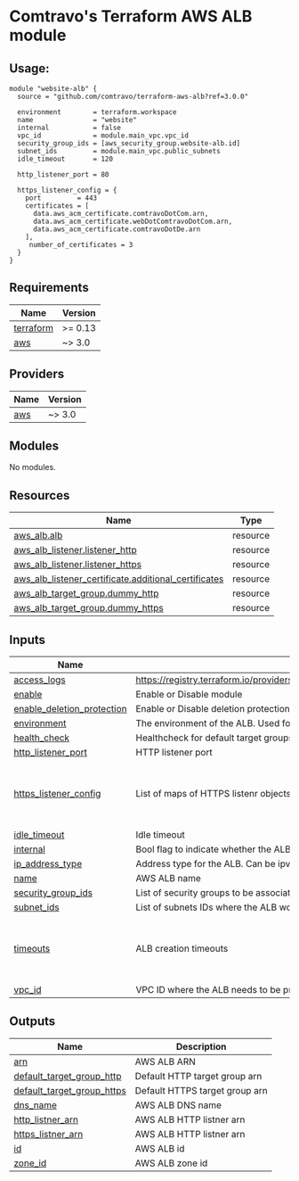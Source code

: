 # Comtravo's Terraform AWS ALB module

## Usage:

```hcl
module "website-alb" {
  source = "github.com/comtravo/terraform-aws-alb?ref=3.0.0"

  environment        = terraform.workspace
  name               = "website"
  internal           = false
  vpc_id             = module.main_vpc.vpc_id
  security_group_ids = [aws_security_group.website-alb.id]
  subnet_ids         = module.main_vpc.public_subnets
  idle_timeout       = 120

  http_listener_port = 80

  https_listener_config = {
    port         = 443
    certificates = [
      data.aws_acm_certificate.comtravoDotCom.arn,
      data.aws_acm_certificate.webDotComtravoDotCom.arn,
      data.aws_acm_certificate.comtravoDotDe.arn
    ],
     number_of_certificates = 3
  }
}
```

## Requirements

| Name | Version |
|------|---------|
| <a name="requirement_terraform"></a> [terraform](#requirement\_terraform) | >= 0.13 |
| <a name="requirement_aws"></a> [aws](#requirement\_aws) | ~> 3.0 |

## Providers

| Name | Version |
|------|---------|
| <a name="provider_aws"></a> [aws](#provider\_aws) | ~> 3.0 |

## Modules

No modules.

## Resources

| Name | Type |
|------|------|
| [aws_alb.alb](https://registry.terraform.io/providers/hashicorp/aws/latest/docs/resources/alb) | resource |
| [aws_alb_listener.listener_http](https://registry.terraform.io/providers/hashicorp/aws/latest/docs/resources/alb_listener) | resource |
| [aws_alb_listener.listener_https](https://registry.terraform.io/providers/hashicorp/aws/latest/docs/resources/alb_listener) | resource |
| [aws_alb_listener_certificate.additional_certificates](https://registry.terraform.io/providers/hashicorp/aws/latest/docs/resources/alb_listener_certificate) | resource |
| [aws_alb_target_group.dummy_http](https://registry.terraform.io/providers/hashicorp/aws/latest/docs/resources/alb_target_group) | resource |
| [aws_alb_target_group.dummy_https](https://registry.terraform.io/providers/hashicorp/aws/latest/docs/resources/alb_target_group) | resource |

## Inputs

| Name | Description | Type | Default | Required |
|------|-------------|------|---------|:--------:|
| <a name="input_access_logs"></a> [access\_logs](#input\_access\_logs) | https://registry.terraform.io/providers/hashicorp/aws/latest/docs/resources/lb#access_logs | `map` | `{}` | no |
| <a name="input_enable"></a> [enable](#input\_enable) | Enable or Disable module | `bool` | `true` | no |
| <a name="input_enable_deletion_protection"></a> [enable\_deletion\_protection](#input\_enable\_deletion\_protection) | Enable or Disable deletion protection | `bool` | `true` | no |
| <a name="input_environment"></a> [environment](#input\_environment) | The environment of the ALB. Used for tagging | `string` | n/a | yes |
| <a name="input_health_check"></a> [health\_check](#input\_health\_check) | Healthcheck for default target groups | `map(string)` | `{}` | no |
| <a name="input_http_listener_port"></a> [http\_listener\_port](#input\_http\_listener\_port) | HTTP listener port | `number` | `80` | no |
| <a name="input_https_listener_config"></a> [https\_listener\_config](#input\_https\_listener\_config) | List of maps of HTTPS listenr objects | <pre>object({<br>    port                   = string,<br>    certificates           = list(string),<br>    number_of_certificates = number<br>  })</pre> | `null` | no |
| <a name="input_idle_timeout"></a> [idle\_timeout](#input\_idle\_timeout) | Idle timeout | `number` | `60` | no |
| <a name="input_internal"></a> [internal](#input\_internal) | Bool flag to indicate whether the ALB is internal or external | `bool` | `true` | no |
| <a name="input_ip_address_type"></a> [ip\_address\_type](#input\_ip\_address\_type) | Address type for the ALB. Can be ipv4 or dual | `string` | `"ipv4"` | no |
| <a name="input_name"></a> [name](#input\_name) | AWS ALB name | `string` | n/a | yes |
| <a name="input_security_group_ids"></a> [security\_group\_ids](#input\_security\_group\_ids) | List of security groups to be associated with the ALB | `list(string)` | n/a | yes |
| <a name="input_subnet_ids"></a> [subnet\_ids](#input\_subnet\_ids) | List of subnets IDs where the ALB would be serving | `list(string)` | n/a | yes |
| <a name="input_timeouts"></a> [timeouts](#input\_timeouts) | ALB creation timeouts | <pre>object({<br>    create = string,<br>    delete = string,<br>    update = string<br>  })</pre> | <pre>{<br>  "create": "10m",<br>  "delete": "10m",<br>  "update": "10m"<br>}</pre> | no |
| <a name="input_vpc_id"></a> [vpc\_id](#input\_vpc\_id) | VPC ID where the ALB needs to be provisioned | `string` | n/a | yes |

## Outputs

| Name | Description |
|------|-------------|
| <a name="output_arn"></a> [arn](#output\_arn) | AWS ALB ARN |
| <a name="output_default_target_group_http"></a> [default\_target\_group\_http](#output\_default\_target\_group\_http) | Default HTTP target group arn |
| <a name="output_default_target_group_https"></a> [default\_target\_group\_https](#output\_default\_target\_group\_https) | Default HTTPS target group arn |
| <a name="output_dns_name"></a> [dns\_name](#output\_dns\_name) | AWS ALB DNS name |
| <a name="output_http_listner_arn"></a> [http\_listner\_arn](#output\_http\_listner\_arn) | AWS ALB HTTP listner arn |
| <a name="output_https_listner_arn"></a> [https\_listner\_arn](#output\_https\_listner\_arn) | AWS ALB HTTP listner arn |
| <a name="output_id"></a> [id](#output\_id) | AWS ALB id |
| <a name="output_zone_id"></a> [zone\_id](#output\_zone\_id) | AWS ALB zone id |
